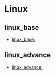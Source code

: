 # Linux

## linux_base

* [linux_base:](linux_base.md)


## linux_advance

* [linux_advance:](linux_advance.md)












